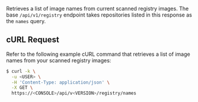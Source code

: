 Retrieves a list of image names from current scanned registry images. The base `/api/v1/registry` endpoint takes repositories listed in this response as the `names` query.

## cURL Request

Refer to the following example cURL command that retrieves a list of image names from your scanned registry images:

```bash
$ curl -k \
  -u <USER> \
  -H 'Content-Type: application/json' \
  -X GET \
  https://<CONSOLE>/api/v<VERSION>/registry/names
```
